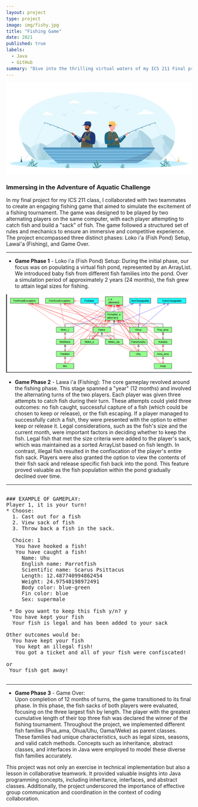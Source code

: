 ```yaml
---
layout: project
type: project
image: img/fishy.jpg
title: "Fishing Game"
date: 2021
published: true
labels:
  - Java
  - GitHub
summary: "Dive into the thrilling virtual waters of my ICS 211 Final project, a collaborative fishing game, where players strategize, cast lines, and compete to build the ultimate fish stash and be crowned the fishing tournament champion."
---
```


<div class="text-center p-4"><img class="img-fluid" src="../img/bannerfish.jpg"></div>

### **Immersing in the Adventure of Aquatic Challenge** 
In my final project for my ICS 211 class, I collaborated with two teammates to create an engaging fishing game that aimed to simulate the excitement of a fishing tournament. The game was designed to be played by two alternating players on the same computer, with each player attempting to catch fish and build a "sack" of fish. The game followed a structured set of rules and mechanics to ensure an immersive and competitive experience.
The project encompassed three distinct phases: Loko i'a (Fish Pond) Setup, Lawai'a (Fishing), and Game Over.



<hr>

* **Game Phase 1** - Loko i'a (Fish Pond) Setup: 
 During the initial phase, our focus was on populating a virtual fish pond, represented by an ArrayList. We introduced baby fish from different fish families into the pond. Over a simulation period of approximately 2 years (24 months), the fish grew to attain legal sizes for fishing.

<img class="img-fluid" src="../img/fish.map.png">

* **Game Phase 2** - Lawa i'a (Fishing): 
The core gameplay revolved around the fishing phase. This stage spanned a "year" (12 months) and involved the alternating turns of the two players. Each player was given three attempts to catch fish during their turn. These attempts could yield three outcomes: no fish caught, successful capture of a fish (which could be chosen to keep or release), or the fish escaping.
If a player managed to successfully catch a fish, they were presented with the option to either keep or release it. Legal considerations, such as the fish's size and the current month, were important factors in deciding whether to keep the fish. Legal fish that met the size criteria were added to the player's sack, which was maintained as a sorted ArrayList based on fish length. In contrast, illegal fish resulted in the confiscation of the player's entire fish sack.
Players were also granted the option to view the contents of their fish sack and release specific fish back into the pond. This feature proved valuable as the fish population within the pond gradually declined over time.

---
<pre>
  
### EXAMPLE OF GAMEPLAY:
Player 1, it is your turn! 
* Choose:
  1. Cast out for a fish
  2. View sack of fish
  3. Throw back a fish in the sack.
  
  Choice: 1
   You have hooked a fish!
   You have caught a fish!
     Name: Uhu
     English name: Parrotfish
     Scientific name: Scarus Psittacus
     Length: 12.487740994862454
     Weight: 24.97548198972491
     Body color: blue-green
     Fin color: blue
     Sex: supermale
     
 * Do you want to keep this fish y/n? y
  You have kept your fish
  Your fish is legal and has been added to your sack

Other outcomes would be:
  You have kept your fish
   You kept an illegal fish!
   You got a ticket and all of your fish were confiscated!

or
 Your fish got away!

</pre>
---

* **Game Phase 3** - Game Over:  
Upon completion of 12 months of turns, the game transitioned to its final phase. In this phase, the fish sacks of both players were evaluated, focusing on the three largest fish by length. The player with the greatest cumulative length of their top three fish was declared the winner of the fishing tournament.
Throughout the project, we implemented different fish families (Pua_ama, Ohua/Uhu, Oama/Weke) as parent classes. These families had unique characteristics, such as legal sizes, seasons, and valid catch methods. Concepts such as inheritance, abstract classes, and interfaces in Java were employed to model these diverse fish families accurately.


This project was not only an exercise in technical implementation but also a lesson in collaborative teamwork. It provided valuable insights into Java programming concepts, including inheritance, interfaces, and abstract classes. Additionally, the project underscored the importance of effective group communication and coordination in the context of coding collaboration.


